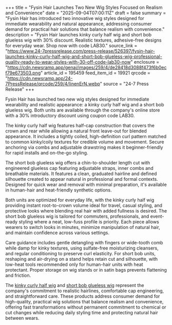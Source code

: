 +++
title = "Fysin Hair Launches Two New Wig Styles Focused on Realism and Convenience"
date = "2025-09-04T07:00:11Z"
draft = false
summary = "Fysin Hair has introduced two innovative wig styles designed for immediate wearability and natural appearance, addressing consumer demand for practical hair solutions that balance realism with convenience."
description = "Fysin Hair launches kinky curly half wig and short bob glueless wig with 30% discount. Realistic textures, adhesive-free designs for everyday wear. Shop now with code LAB30."
source_link = "https://www.24-7pressrelease.com/press-release/526397/fysin-hair-launches-kinky-curly-half-wig-and-short-bob-glueless-wig-professional-quality-ready-to-wear-styles-with-30-off-code-lab30-now"
enclosure = "https://cdn.newsramp.app/genai/images/259/4/de28418d3088f473f6b0ecf79e673503.png"
article_id = 195459
feed_item_id = 19921
qrcode = "https://cdn.newsramp.app/24-7PressRelease/qrcode/259/4/linenErN.webp"
source = "24-7 Press Release"
+++

<p>Fysin Hair has launched two new wig styles designed for immediate wearability and realistic appearance: a kinky curly half wig and a short bob glueless wig. Both units are available through the company's online store with a 30% introductory discount using coupon code LAB30.</p><p>The kinky curly half wig features half-cap construction that covers the crown and rear while allowing a natural front leave-out for blended appearance. It includes a tightly coiled, high-definition curl pattern matched to common kinky/coily textures for credible volume and movement. Secure anchoring via combs and adjustable drawstring makes it beginner-friendly for rapid installs and on-the-go styling.</p><p>The short bob glueless wig offers a chin-to-shoulder length cut with engineered glueless cap featuring adjustable straps, inner combs and breathable materials. It features a clean, graduated hairline and defined silhouette created to appear natural in professional and formal contexts. Designed for quick wear and removal with minimal preparation, it's available in human-hair and heat-friendly synthetic options.</p><p>Both units are optimized for everyday life, with the kinky curly half wig providing instant root-to-crown volume ideal for travel, casual styling, and protective looks where blending real hair with added fullness is desired. The short bob glueless wig is tailored for commuters, professionals, and event-ready styling where a neat, low-fuss profile is priority. Each piece allows wearers to switch looks in minutes, minimize manipulation of natural hair, and maintain confidence across various settings.</p><p>Care guidance includes gentle detangling with fingers or wide-tooth comb while damp for kinky textures, using sulfate-free moisturizing cleansers, and regular conditioning to preserve curl elasticity. For short bob units, reshaping and air-drying on a stand helps retain cut and silhouette, with low-heat tools recommended only for human-hair units with heat protectant. Proper storage on wig stands or in satin bags prevents flattening and friction.</p><p>The <a href="https://fysinhair.com/kinky-curly-half-wig" rel="nofollow" target="_blank">kinky curly half wig</a> and <a href="https://fysinhair.com/short-bob-glueless-wig" rel="nofollow" target="_blank">short bob glueless wig</a> represent the company's commitment to realistic hairlines, comfortable cap engineering, and straightforward care. These products address consumer demand for high-quality, practical wig solutions that balance realism and convenience, offering fast transformations without permanent commitment to chemical or cut changes while reducing daily styling time and protecting natural hair between wears.</p>
